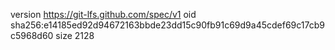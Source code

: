 version https://git-lfs.github.com/spec/v1
oid sha256:e14185ed92d94672163bbde23dd15c90fb91c69d9a45cdef69c17cb9c5968d60
size 2128
